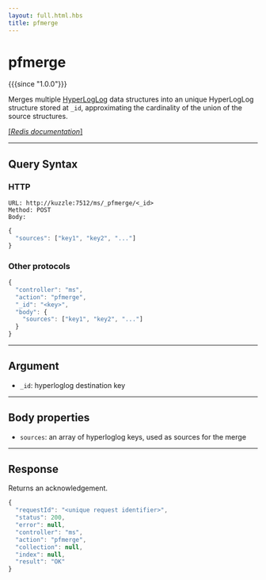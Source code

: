 ```yaml
---
layout: full.html.hbs
title: pfmerge
---
```


# pfmerge

{{{since "1.0.0"}}}

Merges multiple [HyperLogLog](https://en.wikipedia.org/wiki/HyperLogLog) data structures into an unique HyperLogLog structure stored at `_id`, approximating the cardinality of the union of the source structures.

[[_Redis documentation_]](https://redis.io/commands/pfmerge)

---

## Query Syntax

### HTTP

```http
URL: http://kuzzle:7512/ms/_pfmerge/<_id>
Method: POST  
Body:
```

```js
{
  "sources": ["key1", "key2", "..."]
}
```

### Other protocols

```js
{
  "controller": "ms",
  "action": "pfmerge",
  "_id": "<key>",
  "body": {
    "sources": ["key1", "key2", "..."]
  }
}
```

---

## Argument

* `_id`: hyperloglog destination key 

---

## Body properties

* `sources`: an array of hyperloglog keys, used as sources for the merge

---

## Response

Returns an acknowledgement.

```javascript
{
  "requestId": "<unique request identifier>",
  "status": 200,
  "error": null,
  "controller": "ms",
  "action": "pfmerge",
  "collection": null,
  "index": null,
  "result": "OK"
}
```
